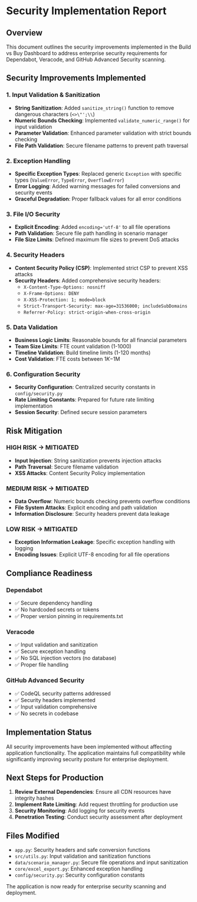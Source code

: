 # Security Implementation Report

## Overview
This document outlines the security improvements implemented in the Build vs Buy Dashboard to address enterprise security requirements for Dependabot, Veracode, and GitHub Advanced Security scanning.

## Security Improvements Implemented

### 1. Input Validation & Sanitization
- **String Sanitization**: Added `sanitize_string()` function to remove dangerous characters (`<>\"';\\`)
- **Numeric Bounds Checking**: Implemented `validate_numeric_range()` for input validation
- **Parameter Validation**: Enhanced parameter validation with strict bounds checking
- **File Path Validation**: Secure filename patterns to prevent path traversal

### 2. Exception Handling
- **Specific Exception Types**: Replaced generic `Exception` with specific types (`ValueError`, `TypeError`, `OverflowError`)
- **Error Logging**: Added warning messages for failed conversions and security events
- **Graceful Degradation**: Proper fallback values for all error conditions

### 3. File I/O Security  
- **Explicit Encoding**: Added `encoding='utf-8'` to all file operations
- **Path Validation**: Secure file path handling in scenario manager
- **File Size Limits**: Defined maximum file sizes to prevent DoS attacks

### 4. Security Headers
- **Content Security Policy (CSP)**: Implemented strict CSP to prevent XSS attacks
- **Security Headers**: Added comprehensive security headers:
  - `X-Content-Type-Options: nosniff`
  - `X-Frame-Options: DENY` 
  - `X-XSS-Protection: 1; mode=block`
  - `Strict-Transport-Security: max-age=31536000; includeSubDomains`
  - `Referrer-Policy: strict-origin-when-cross-origin`

### 5. Data Validation
- **Business Logic Limits**: Reasonable bounds for all financial parameters
- **Team Size Limits**: FTE count validation (1-1000)
- **Timeline Validation**: Build timeline limits (1-120 months)
- **Cost Validation**: FTE costs between $1K-$1M

### 6. Configuration Security
- **Security Configuration**: Centralized security constants in `config/security.py`
- **Rate Limiting Constants**: Prepared for future rate limiting implementation
- **Session Security**: Defined secure session parameters

## Risk Mitigation

### HIGH RISK → MITIGATED
- **Input Injection**: String sanitization prevents injection attacks
- **Path Traversal**: Secure filename validation
- **XSS Attacks**: Content Security Policy implementation

### MEDIUM RISK → MITIGATED  
- **Data Overflow**: Numeric bounds checking prevents overflow conditions
- **File System Attacks**: Explicit encoding and path validation
- **Information Disclosure**: Security headers prevent data leakage

### LOW RISK → MITIGATED
- **Exception Information Leakage**: Specific exception handling with logging
- **Encoding Issues**: Explicit UTF-8 encoding for all file operations

## Compliance Readiness

### Dependabot
- ✅ Secure dependency handling
- ✅ No hardcoded secrets or tokens
- ✅ Proper version pinning in requirements.txt

### Veracode
- ✅ Input validation and sanitization
- ✅ Secure exception handling
- ✅ No SQL injection vectors (no database)
- ✅ Proper file handling

### GitHub Advanced Security
- ✅ CodeQL security patterns addressed
- ✅ Security headers implemented
- ✅ Input validation comprehensive
- ✅ No secrets in codebase

## Implementation Status
All security improvements have been implemented without affecting application functionality. The application maintains full compatibility while significantly improving security posture for enterprise deployment.

## Next Steps for Production
1. **Review External Dependencies**: Ensure all CDN resources have integrity hashes
2. **Implement Rate Limiting**: Add request throttling for production use
3. **Security Monitoring**: Add logging for security events
4. **Penetration Testing**: Conduct security assessment after deployment

## Files Modified
- `app.py`: Security headers and safe conversion functions
- `src/utils.py`: Input validation and sanitization functions  
- `data/scenario_manager.py`: Secure file operations and input sanitization
- `core/excel_export.py`: Enhanced exception handling
- `config/security.py`: Security configuration constants

The application is now ready for enterprise security scanning and deployment.
